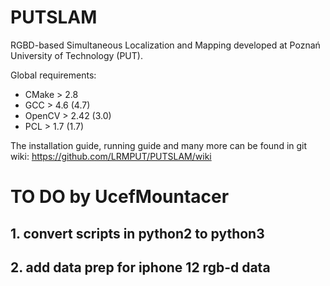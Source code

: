 PUTSLAM
=======

RGBD-based Simultaneous Localization and Mapping developed at Poznań University of Technology (PUT).

Global requirements:
  - CMake > 2.8
  - GCC > 4.6 (4.7)
  - OpenCV > 2.42 (3.0)
  - PCL > 1.7 (1.7)


The installation guide, running guide and many more can be found in git wiki:
https://github.com/LRMPUT/PUTSLAM/wiki


# TO DO by UcefMountacer

## 1. convert scripts in python2 to python3
## 2. add data prep for iphone 12 rgb-d data
